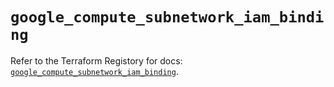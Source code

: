 # `google_compute_subnetwork_iam_binding`

Refer to the Terraform Registory for docs: [`google_compute_subnetwork_iam_binding`](https://registry.terraform.io/providers/hashicorp/google/4.62.1/docs/resources/compute_subnetwork_iam_binding).
